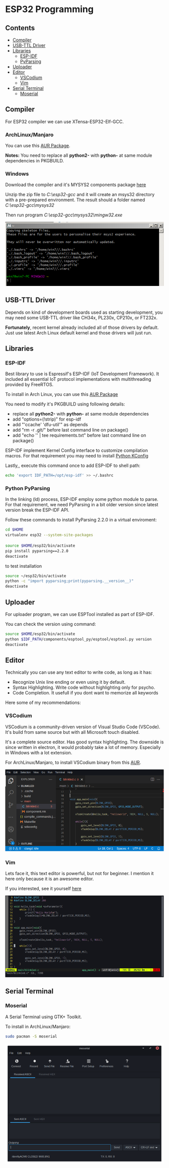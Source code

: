 # ESP32 Programming

## Contents
- [Compiler](https://github.com/mekatronik-achmadi/md_tutorial/blob/master/electronic/tutorials/esp32_install.md#compiler)
- [USB-TTL Driver](https://github.com/mekatronik-achmadi/md_tutorial/blob/master/electronic/tutorials/esp32_install.md#usb-ttl-driver)
- [Libraries](https://github.com/mekatronik-achmadi/md_tutorial/blob/master/electronic/tutorials/esp32_install.md#libraries)
	+ [ESP-IDF](https://github.com/mekatronik-achmadi/md_tutorial/blob/master/electronic/tutorials/esp32_install.md#esp-idf)
	+ [PyParsing](https://github.com/mekatronik-achmadi/md_tutorial/blob/master/electronic/tutorials/esp32_install.md#python-pyparsing)
- [Uploader](https://github.com/mekatronik-achmadi/md_tutorial/blob/master/electronic/tutorials/esp32_install.md#uploader)
- [Editor](https://github.com/mekatronik-achmadi/md_tutorial/blob/master/electronic/tutorials/esp32_install.md#editor)
	+ [VSCodium](https://github.com/mekatronik-achmadi/md_tutorial/blob/master/electronic/tutorials/esp32_install.md#vscodium)
	+ [Vim](https://github.com/mekatronik-achmadi/md_tutorial/blob/master/electronic/tutorials/esp32_install.md#vim)
- [Serial Terminal](https://github.com/mekatronik-achmadi/md_tutorial/blob/master/electronic/tutorials/esp32_install.md#serial-terminal)
	+ [Moserial](https://github.com/mekatronik-achmadi/md_tutorial/blob/master/electronic/tutorials/esp32_install.md#moserial)

## Compiler

For ESP32 compiler we can use XTensa-ESP32-Elf-GCC.

### ArchLinux/Manjaro

You can use this [AUR Package](https://aur.archlinux.org/packages/xtensa-esp32-elf-gcc-bin/).

**Notes:** You need to replace all **python2-** with **python-** at same module dependencies in PKGBUILD.

### Windows

Download the compiler and it's MYSYS2 components package [here](https://dl.espressif.com/dl/esp32_win32_msys2_environment_and_toolchain-20171123.zip)

Unzip the zip file to *C:\esp32-gcc*  and it will create an msys32 directory with a pre-prepared environment.
The result should a folder named *C:\esp32-gcc\mysys32*

Then run program *C:\esp32-gcc\mysys32\mingw32.exe*

![images](images/esp32win0.PNG?raw=true)

## USB-TTL Driver

Depends on kind of development boards used as starting development,
you may need some USB-TTL driver like CH34x, PL230x, CP210x, or FT232x.

**Fortunately**, recent kernel already included all of those drivers by default.
Just use latest Arch Linux default kernel and those drivers will just run.

## Libraries

### ESP-IDF

Best library to use is Espressif's ESP-IDF (IoT Development Framework).
It included all essential IoT protocol implementations with multithreading provided by FreeRTOS.

To install in Arch Linux, you can use this [AUR Package](https://aur.archlinux.org/packages/esp-idf/)

You need to modify it's PKGBUILD using following details:
- replace all **python2-** with **python-** at same module dependencies
- add "options=(!strip)" for esp-idf
- add "'ccache' 'dfu-util'" as depends
- add "rm -r .git/" before last command line on package()
- add "echo '' | tee requirements.txt" before last command line on package()

ESP-IDF implement Kernel Config interface to customize compilation macros.
For that requirement you may need to install [Python KConfig](https://aur.archlinux.org/packages/python-kconfiglib/)

Lastly,, execute this command once to add ESP-IDF to shell path:

```sh
echo 'export IDF_PATH=/opt/esp-idf' >> ~/.bashrc
```

### Python PyParsing

In the linking (ld) process, ESP-IDF employ some python module to parse.
For that requirement, we need PyParsing in a bit older version since latest version break the ESP-IDF API.

Follow these commands to install PyParsing 2.2.0 in a virtual enviroment:

```sh
cd $HOME
virtualenv esp32 --system-site-packages

source $HOME/esp32/bin/activate
pip install pyparsing==2.2.0
deactivate
```

to test installation

```sh
source ~/esp32/bin/activate
python -c "import pyparsing;print(pyparsing.__version__)"
deactivate
```

## Uploader

For uploader program, we can use ESPTool installed as part of ESP-IDF.

You can check the version using command:

```sh
source $HOME/esp32/bin/activate
python $IDF_PATH/components/esptool_py/esptool/esptool.py version
deactivate
```

## Editor

Technically you can use any text editor to write code, as long as it has:
- Recognize Unix line ending or even using it by default.
- Syntax Highlighting. Write code without highlighting only for psycho.
- Code Completion. It usefull if you dont want to memorize all keywords

Here some of my recommendations:

### VSCodium

VSCodium is a community-driven version of Visual Studio Code (VSCode).
It's build from same source but with all Microsoft touch disabled.

It's a complete source editor.
Has good syntax highlighting.
The downside is since written in electron, it would probably take a lot of memory.
Especially in Windows with a lot extension.

For ArchLinux/Manjaro, to install VSCodium binary from this [AUR](https://aur.archlinux.org/packages/vscodium-bin/).

![images](images/esp32codium.png?raw=true)

### Vim

Lets face it, this text editor is powerful, but not for beginner.
I mention it here only because it is an awesome editor.

If you interested, see it yourself [here](https://github.com/mekatronik-achmadi/md_tutorial/blob/master/electronic/tutorials/vim.md)

![images](images/esp32code.png?raw=true)

## Serial Terminal

### Moserial 

A Serial Terminal using GTK+ Toolkit.

To install in ArchLinux/Manjaro:

```sh
sudo pacman -S moserial
```

![images](images/moserial.png?raw=true)

